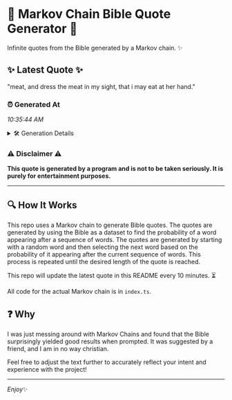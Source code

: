 # 📖 Markov Chain Bible Quote Generator 📖

Infinite quotes from the Bible generated by a Markov chain. ✨

## ✨ Latest Quote ✨
"meat, and dress the meat in my sight, that i may eat at her hand."

### ⏰ Generated At
*10:35:44 AM*

<details>
    <summary>🛠️ Generation Details</summary>
    <p>
        <strong>🌱 Seed:</strong> meat,<br>
        <strong>🔄 Iterations:</strong> 14<br>
        <strong>📜 Context History:</strong><br>[ meat, ]: and<br>[ meat,, and ]: dress<br>[ meat,, and, dress ]: the<br>[ meat,, and, dress, the ]: meat<br>[ meat,, and, dress, the, meat ]: in<br>[ meat,, and, dress, the, meat, in ]: my<br>[ and, dress, the, meat, in, my ]: sight,<br>[ dress, the, meat, in, my, sight, ]: that<br>[ the, meat, in, my, sight,, that ]: i<br>[ meat, in, my, sight,, that, i ]: may<br>[ in, my, sight,, that, i, may ]: eat<br>[ my, sight,, that, i, may, eat ]: at<br>[ sight,, that, i, may, eat, at ]: her<br>[ that, i, may, eat, at, her ]: hand.<br>
    </p>
</details>

### ⚠️ Disclaimer ⚠️
**This quote is generated by a program and is not to be taken seriously. It is purely for entertainment purposes.**

---

## 🔍 How It Works

This repo uses a Markov chain to generate Bible quotes. The quotes are generated by using the Bible as a dataset to find the probability of a word appearing after a sequence of words. The quotes are generated by starting with a random word and then selecting the next word based on the probability of it appearing after the current sequence of words. This process is repeated until the desired length of the quote is reached.

This repo will update the latest quote in this README every 10 minutes. ⏳

All code for the actual Markov chain is in `index.ts`.

## ❓ Why

I was just messing around with Markov Chains and found that the Bible surprisingly yielded good results when prompted. 
It was suggested by a friend, and I am in no way christian.

Feel free to adjust the text further to accurately reflect your intent and experience with the project!

---

*Enjoy*✨
